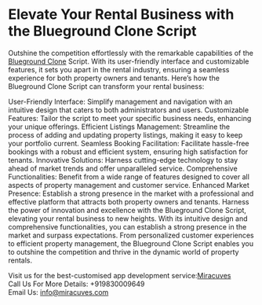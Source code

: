 <h1>Elevate Your Rental Business with the Blueground Clone Script</h1>

Outshine the competition effortlessly with the remarkable capabilities of the <a href="https://miracuves.com/solutions/blueground-clone/">Blueground Clone</a>
Script. With its user-friendly interface and customizable features, it sets you apart in the rental industry, ensuring a seamless experience for both property owners and tenants. Here’s how the Blueground Clone Script can transform your rental business:

User-Friendly Interface: Simplify management and navigation with an intuitive design that caters to both administrators and users.
Customizable Features: Tailor the script to meet your specific business needs, enhancing your unique offerings.
Efficient Listings Management: Streamline the process of adding and updating property listings, making it easy to keep your portfolio current.
Seamless Booking Facilitation: Facilitate hassle-free bookings with a robust and efficient system, ensuring high satisfaction for tenants.
Innovative Solutions: Harness cutting-edge technology to stay ahead of market trends and offer unparalleled service.
Comprehensive Functionalities: Benefit from a wide range of features designed to cover all aspects of property management and customer service.
Enhanced Market Presence: Establish a strong presence in the market with a professional and effective platform that attracts both property owners and tenants.
Harness the power of innovation and excellence with the Blueground Clone Script, elevating your rental business to new heights. With its intuitive design and comprehensive functionalities, you can establish a strong presence in the market and surpass expectations. From personalized customer experiences to efficient property management, the Blueground Clone Script enables you to outshine the competition and thrive in the dynamic world of property rentals.




Visit us for the best-customised app development service:<a href="https://miracuves.com/">Miracuves</a>
<br>Call Us For More Details: +919830009649</br>
Email Us: <a href="info@miracuves.com">info@miracuves.com</a>
